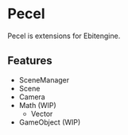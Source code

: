 # Pecel
Pecel is extensions for Ebitengine.

## Features
- SceneManager
- Scene
- Camera
- Math (WIP)
    - Vector
- GameObject (WIP)
